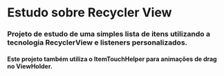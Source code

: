 # Estudo sobre Recycler View

### Projeto de estudo de uma simples lista de itens utilizando a tecnologia RecyclerView e listeners personalizados.

#### Este projeto também utiliza o ItemTouchHelper para animações de drag no ViewHolder.
